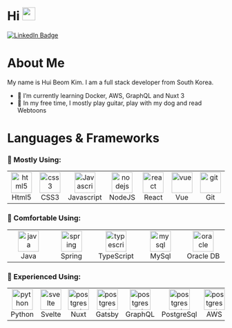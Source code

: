 <div id="header">
  <h1>
    Hi
    <img src="https://media.giphy.com/media/hvRJCLFzcasrR4ia7z/giphy.gif" width="30px"/>
  </h1>
  <a href="https://www.linkedin.com/in/hui-beom-kim-4a0849165/">
    <img src="https://img.shields.io/badge/LinkedIn-blue?style=for-the-badge&logo=linkedin&logoColor=white" alt="LinkedIn Badge"/>
  </a>
</div>

# About Me
My name is Hui Beom Kim. I am a full stack developer from South Korea.

- 🌱 I’m currently learning Docker, AWS, GraphQL and Nuxt 3
- 🎸 In my free time, I mostly play guitar, play with my dog and read Webtoons

# Languages & Frameworks
### 🥇 Mostly Using:
<table>
  <tr>
    <td align="center" width="96">
      <img src="https://seeklogo.com/images/H/html5-without-wordmark-color-logo-14D252D878-seeklogo.com.png" width="48" height="48" alt="html5" />
      <br>Html5
    </td>
    <td align="center" width="96">
      <img src="https://upload.wikimedia.org/wikipedia/commons/thumb/6/62/CSS3_logo.svg/48px-CSS3_logo.svg.png" width="48" height="48" alt="css3" />
      <br>CSS3
    </td>
    <td align="center" width="96">
      <img src="https://upload.wikimedia.org/wikipedia/commons/thumb/9/99/Unofficial_JavaScript_logo_2.svg/1024px-Unofficial_JavaScript_logo_2.svg.png" width="48" height="48" alt="Javascript" />
      <br>Javascript
    </td>
    <td align="center" width="96">
      <img src="https://upload.wikimedia.org/wikipedia/commons/thumb/d/d9/Node.js_logo.svg/1920px-Node.js_logo.svg.png" height="48" alt="nodejs" />
      <br>NodeJS
    </td>
    <td align="center" width="96">
      <img src="https://www.vectorlogo.zone/logos/reactjs/reactjs-icon.svg" height="48" alt="react" />
      <br>React
    </td>
    <td align="center" width="96">
      <img src="https://www.vectorlogo.zone/logos/vuejs/vuejs-icon.svg" height="48" alt="vue" />
      <br>Vue
    </td>
    <td align="center" width="100">
      <img src="https://www.vectorlogo.zone/logos/git-scm/git-scm-icon.svg" height="48" alt="git" />
      <br>Git
    </td>
  </tr>
</table>

### 🥈 Comfortable Using:
<table>
  <tr>
    <td align="center" width="100">
      <img src="https://upload.wikimedia.org/wikipedia/id/thumb/2/2e/Java_Logo.svg/800px-Java_Logo.svg.png" height="48" alt="java" />
      <br>Java
    </td>
    <td align="center" width="100">
      <img src="https://www.vectorlogo.zone/logos/springio/springio-icon.svg" height="48" alt="spring" />
      <br>Spring
    </td>
    <td align="center" width="96">
      <img src="https://upload.wikimedia.org/wikipedia/commons/thumb/4/4c/Typescript_logo_2020.svg/1024px-Typescript_logo_2020.svg.png" width="48" height="48" alt="typescript" />
      <br>TypeScript
    </td>
    <td align="center" width="100">
      <img src="https://www.vectorlogo.zone/logos/mysql/mysql-ar21.svg" height="48" alt="mysql" />
      <br>MySql
    </td>
    <td align="center" width="100">
      <img src="https://www.vectorlogo.zone/logos/oracle/oracle-ar21.svg" height="48" alt="oracle" />
      <br>Oracle DB
    </td>
  </tr>
</table>

### 🥉 Experienced Using:
<table>
  <tr>
    <td align="center" width="100">
      <img src="https://upload.wikimedia.org/wikipedia/commons/thumb/c/c3/Python-logo-notext.svg/1200px-Python-logo-notext.svg.png" height="48" alt="python" />
      <br>Python
    </td>
    <td align="center" width="100">
      <img src="https://upload.wikimedia.org/wikipedia/commons/1/1b/Svelte_Logo.svg" height="48" alt="svelte" />
      <br>Svelte
    </td>
    <td align="center" width="100">
      <img src="https://www.vectorlogo.zone/logos/nuxtjs/nuxtjs-icon.svg" height="48" alt="postgresql" />
      <br>Nuxt
    </td>
    <td align="center" width="100">
      <img src="https://www.vectorlogo.zone/logos/gatsbyjs/gatsbyjs-icon.svg" height="48" alt="postgresql" />
      <br>Gatsby
    </td>
    <td align="center" width="100">
      <img src="https://www.vectorlogo.zone/logos/graphql/graphql-icon.svg" height="48" alt="postgresql" />
      <br>GraphQL
    </td>
    <td align="center" width="100">
      <img src="https://www.vectorlogo.zone/logos/postgresql/postgresql-icon.svg" height="48" alt="postgresql" />
      <br>PostgreSql
    </td>
    <td align="center" width="100">
      <img src="https://www.vectorlogo.zone/logos/amazon_aws/amazon_aws-icon.svg" height="48" alt="postgresql" />
      <br>AWS
    </td>
    <td align="center" width="100">
      <img src="https://www.vectorlogo.zone/logos/docker/docker-icon.svg" height="48" alt="postgresql" />
      <br>Docker
    </td>
    <td align="center" width="100">
      <img src="https://www.vectorlogo.zone/logos/jenkins/jenkins-icon.svg" height="48" alt="postgresql" />
      <br>Jenkins
    </td>
    <td align="center" width="100">
      <img src="https://www.vectorlogo.zone/logos/unity3d/unity3d-icon.svg" height="48" alt="unity" />
      <br>Unity
    </td>
  </tr>
</table>
